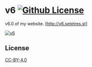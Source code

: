 v6 [![Github License](https://img.shields.io/github/license/setetres/v6.svg)](https://github.com/setetres/v6/blob/master/LICENSE)
==

v6.0 of my website. [http://v6.setetres.st]

[![v6](http://setetres.s3.amazonaws.com/setetres.st/img/v6-desktop.png?v=2&raw=true)](http://v6.setetres.st)

License
-------

[CC-BY-4.0]

[http://v6.setetres.st]: http://v6.setetres.st
[CC-BY-4.0]: http://creativecommons.org/licenses/by/4.0
